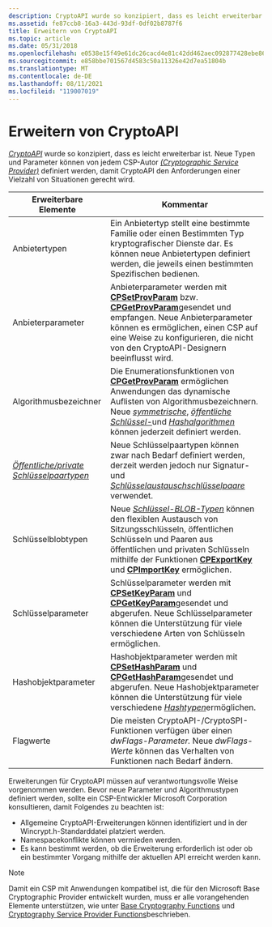 ```yaml
---
description: CryptoAPI wurde so konzipiert, dass es leicht erweiterbar ist. Neue Typen und Parameter können von jedem CSP-Autor (Cryptographic Service Provider) definiert werden, um CryptoAPI auf die Anforderungen einer Vielzahl von Situationen zu erfüllen.
ms.assetid: fe87ccb8-16a3-443d-93df-0df02b8787f6
title: Erweitern von CryptoAPI
ms.topic: article
ms.date: 05/31/2018
ms.openlocfilehash: e0538e15f49e61dc26cacd4e81c42dd462aec092877428ebe865ab97c7729f0e
ms.sourcegitcommit: e858bbe701567d4583c50a11326e42d7ea51804b
ms.translationtype: MT
ms.contentlocale: de-DE
ms.lasthandoff: 08/11/2021
ms.locfileid: "119007019"
---
```

# <a name="extending-cryptoapi"></a>Erweitern von CryptoAPI

[*CryptoAPI*](../secgloss/c-gly.md) wurde so konzipiert, dass es leicht erweiterbar ist. Neue Typen und Parameter können von jedem CSP-Autor [*(Cryptographic Service Provider)*](../secgloss/c-gly.md) definiert werden, damit CryptoAPI den Anforderungen einer Vielzahl von Situationen gerecht wird.



| Erweiterbare Elemente                                                                                                 | Kommentar                                                                                                                                                                                                                                                                                                                                                                                                                                                   |
|------------------------------------------------------------------------------------------------------------------|-----------------------------------------------------------------------------------------------------------------------------------------------------------------------------------------------------------------------------------------------------------------------------------------------------------------------------------------------------------------------------------------------------------------------------------------------------------|
| Anbietertypen<br/>                                                                                        | Ein Anbietertyp stellt eine bestimmte Familie oder einen Bestimmten Typ kryptografischer Dienste dar. Es können neue Anbietertypen definiert werden, die jeweils einen bestimmten Spezifischen bedienen.<br/>                                                                                                                                                                                                                                                                                          |
| Anbieterparameter<br/>                                                                                   | Anbieterparameter werden mit [**CPSetProvParam**](https://www.bing.com/search?q=**CPSetProvParam**) bzw. [**CPGetProvParam**](https://www.bing.com/search?q=**CPGetProvParam**)gesendet und empfangen. Neue Anbieterparameter können es ermöglichen, einen CSP auf eine Weise zu konfigurieren, die nicht von den CryptoAPI-Designern beeinflusst wird.<br/>                                                                                                                                                                 |
| Algorithmusbezeichner<br/>                                                                                 | Die Enumerationsfunktionen von [**CPGetProvParam**](https://www.bing.com/search?q=**CPGetProvParam**) ermöglichen Anwendungen das dynamische Auflisten von Algorithmusbezeichnern. Neue [*symmetrische*](../secgloss/s-gly.md), [*öffentliche Schlüssel-*](../secgloss/p-gly.md)und [*Hashalgorithmen*](../secgloss/h-gly.md) können jederzeit definiert werden.<br/> |
| [*Öffentliche/private Schlüsselpaartypen*](../secgloss/p-gly.md)<br/> | Neue Schlüsselpaartypen können zwar nach Bedarf definiert werden, derzeit werden jedoch nur Signatur- und [*Schlüsselaustauschschlüsselpaare*](../secgloss/e-gly.md) verwendet.<br/>                                                                                                                                                                                                                                           |
| Schlüsselblobtypen<br/>                                                                                        | Neue [*Schlüssel-BLOB-Typen*](../secgloss/b-gly.md) können den flexiblen Austausch von Sitzungsschlüsseln, öffentlichen Schlüsseln und Paaren aus öffentlichen und privaten Schlüsseln mithilfe der Funktionen [**CPExportKey**](https://www.bing.com/search?q=**CPExportKey**) und [**CPImportKey**](https://www.bing.com/search?q=**CPImportKey**) ermöglichen.<br/>                                                                                                                                            |
| Schlüsselparameter<br/>                                                                                        | Schlüsselparameter werden mit [**CPSetKeyParam**](https://www.bing.com/search?q=**CPSetKeyParam**) und [**CPGetKeyParam**](https://www.bing.com/search?q=**CPGetKeyParam**)gesendet und abgerufen. Neue Schlüsselparameter können die Unterstützung für viele verschiedene Arten von Schlüsseln ermöglichen.<br/>                                                                                                                                                                                                                         |
| Hashobjektparameter<br/>                                                                                | Hashobjektparameter werden mit [**CPSetHashParam**](https://www.bing.com/search?q=**CPSetHashParam**) und [**CPGetHashParam**](https://www.bing.com/search?q=**CPGetHashParam**)gesendet und abgerufen. Neue Hashobjektparameter können die Unterstützung für viele verschiedene [*Hashtypen*](../secgloss/h-gly.md)ermöglichen.<br/>                                                                                                                                         |
| Flagwerte<br/>                                                                                           | Die meisten CryptoAPI-/CryptoSPI-Funktionen verfügen über einen *dwFlags-Parameter.* Neue *dwFlags-Werte* können das Verhalten von Funktionen nach Bedarf ändern.<br/>                                                                                                                                                                                                                                                                                                       |



 

Erweiterungen für CryptoAPI müssen auf verantwortungsvolle Weise vorgenommen werden. Bevor neue Parameter und Algorithmustypen definiert werden, sollte ein CSP-Entwickler Microsoft Corporation konsultieren, damit Folgendes zu beachten ist:

-   Allgemeine CryptoAPI-Erweiterungen können identifiziert und in der Wincrypt.h-Standarddatei platziert werden.
-   Namespacekonflikte können vermieden werden.
-   Es kann bestimmt werden, ob die Erweiterung erforderlich ist oder ob ein bestimmter Vorgang mithilfe der aktuellen API erreicht werden kann.

> [!Note]  
> Damit ein CSP mit Anwendungen kompatibel ist, die für den Microsoft Base Cryptographic Provider entwickelt wurden, muss er alle vorangehenden Elemente unterstützen, wie unter [Base Cryptography Functions](cryptography-functions.md) und [Cryptography Service Provider Functions](cryptography-functions.md)beschrieben.

 

 

 
